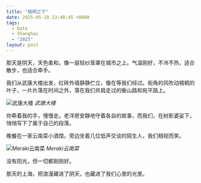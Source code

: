 ```yaml
---
title: "梧桐之下"
date: 2025-05-18 23:40:45 +0800
tags:
  - Date
  - Shanghai
  - "2025"
layout: post
---
```


那天是阴天，天色柔和，像一层轻纱笼罩在城市之上。气温刚好，不冷不热，适合散步，也适合牵手。

我们从武康大楼出发，红砖外墙静静伫立，像在等我们经过。街角的风吹动梧桐的叶子，一片片落在时间之外，落在我们并肩走过的衡山路和宛平路上。

![武康大楼](/assets/202505/4.jpg)
*武康大楼*

你牵着我的手，慢慢走。老洋房安静地守着各自的故事，而我们，在树影婆娑下，悄悄写下了属于自己的段落。

晚餐在一家云南菜小酒馆。旁边坐着几位低声交谈的陌生人，我们相视而笑。

![Meraki云南菜](/assets/202505/3.jpg)
*Meraki云南菜*

没有阳光，但一切都刚刚好。  

那天的上海，把浪漫藏进了阴天，也藏进了我们心里的光里。